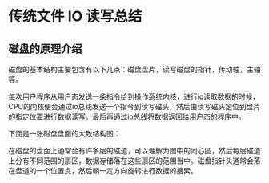 # 传统文件 IO 读写总结

## 磁盘的原理介绍
磁盘的基本结构主要包含有以下几点：磁盘盘片，读写磁盘的指针，传动轴，主轴等。

每次用户程序从用户态发送一条指令给到操作系统内核，进行io读取数据的时候，CPU的内核便会通过io总线发送一个指令到读写磁头，然后由读写磁头定位到盘片的指定位置进行数据读写。最后再通过io总线将数据返回给用户态的程序中。

下面是一张磁盘盘面的大致结构图：

在磁盘的盘面上通常会有许多层的磁道，可以理解为图中的同心圆，然后每层磁道上分有不同范围的扇区，数据存储落在这些扇区的范围当中。磁盘指针头通常会落在盘道的一个位置点，然后朝一定方向旋转进行数据的搜索。
